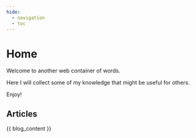 ```yaml
---
hide:
  - navigation
  - toc
---
```


# Home

Welcome to another web container of words.

Here I will collect some of my knowledge that might be useful for others.

Enjoy!

## Articles

{{ blog_content }}